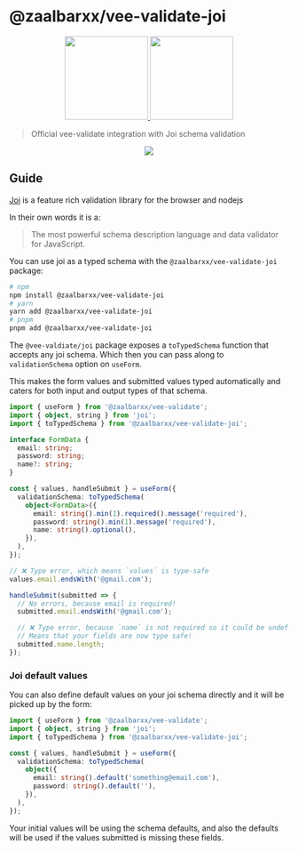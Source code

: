 # @zaalbarxx/vee-validate-joi

<p align="center">
  <a href="https://vee-validate.logaretm.com/v4/integrations/joi-schema-validation/" target="_blank">
    <img width="150" src="https://github.com/logaretm/vee-validate/raw/main/logo.png">
  </a>

  <a href="https://github.com/hapijs/joi/" target="_blank">
    <img width="150" src="https://joi.dev/img/joiTransparent.png">
  </a>
</p>

> Official vee-validate integration with Joi schema validation

<p align="center">
  <a href="https://github.com/sponsors/logaretm">
    <img src='https://sponsors.logaretm.com/sponsors.svg'>
  </a>
</p>

## Guide

[Joi](https://github.com/hapijs/joi/) is a feature rich validation library for the browser and nodejs

In their own words it is a:

> The most powerful schema description language and data validator for JavaScript.

You can use joi as a typed schema with the `@zaalbarxx/vee-validate-joi` package:

```sh
# npm
npm install @zaalbarxx/vee-validate-joi
# yarn
yarn add @zaalbarxx/vee-validate-joi
# pnpm
pnpm add @zaalbarxx/vee-validate-joi
```

The `@vee-valdiate/joi` package exposes a `toTypedSchema` function that accepts any joi schema. Which then you can pass along to `validationSchema` option on `useForm`.

This makes the form values and submitted values typed automatically and caters for both input and output types of that schema.

```ts
import { useForm } from '@zaalbarxx/vee-validate';
import { object, string } from 'joi';
import { toTypedSchema } from '@zaalbarxx/vee-validate-joi';

interface FormData {
  email: string;
  password: string;
  name?: string;
}

const { values, handleSubmit } = useForm({
  validationSchema: toTypedSchema(
    object<FormData>({
      email: string().min(1).required().message('required'),
      password: string().min(1).message('required'),
      name: string().optional(),
    }),
  ),
});

// ❌ Type error, which means `values` is type-safe
values.email.endsWith('@gmail.com');

handleSubmit(submitted => {
  // No errors, because email is required!
  submitted.email.endsWith('@gmail.com');

  // ❌ Type error, because `name` is not required so it could be undefined
  // Means that your fields are now type safe!
  submitted.name.length;
});
```

### Joi default values

You can also define default values on your joi schema directly and it will be picked up by the form:

```ts
import { useForm } from '@zaalbarxx/vee-validate';
import { object, string } from 'joi';
import { toTypedSchema } from '@zaalbarxx/vee-validate-joi';

const { values, handleSubmit } = useForm({
  validationSchema: toTypedSchema(
    object({
      email: string().default('something@email.com'),
      password: string().default(''),
    }),
  ),
});
```

Your initial values will be using the schema defaults, and also the defaults will be used if the values submitted is missing these fields.
